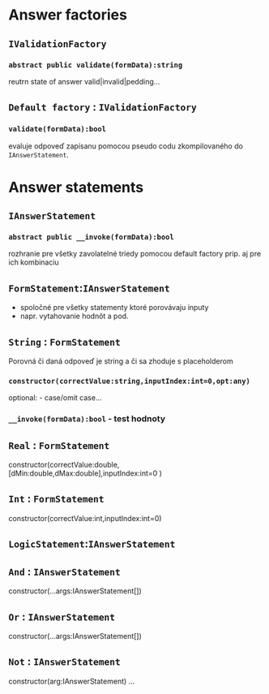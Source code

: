 # Answer factories
## `IValidationFactory`
### `abstract public validate(formData):string`
reutrn state of answer valid|invalid|pedding...

## `Default factory` : `IValidationFactory`
### `validate(formData):bool`
evaluje odpoveď zapísanu pomocou pseudo codu zkompilovaného do `IAnswerStatement`.

# Answer statements
## `IAnswerStatement`
### `abstract public __invoke(formData):bool`
rozhranie pre všetky zavolatelné triedy pomocou default factory prip. aj pre ich kombinaciu

## `FormStatement`:`IAnswerStatement`
- spoločné pre všetky statementy ktoré porovávaju inputy
- napr. vytahovanie hodnôt a pod.
## `String` : `FormStatement`
Porovná či daná odpoveď je string a či sa zhoduje s placeholderom

### `constructor(correctValue:string,inputIndex:int=0,opt:any)`
optional: - case/omit case...

### `__invoke(formData):bool` - test hodnoty
## `Real` : `FormStatement`
constructor(correctValue:double,[dMin:double,dMax:double],inputIndex:int=0 )
## `Int` : `FormStatement`
constructor(correctValue:int,inputIndex:int=0)

## `LogicStatement`:`IAnswerStatement`
## `And` : `IAnswerStatement`
constructor(...args:IAnswerStatement[])
## `Or` : `IAnswerStatement`
constructor(...args:IAnswerStatement[])
## `Not` : `IAnswerStatement`
constructor(arg:IAnswerStatement)
...

